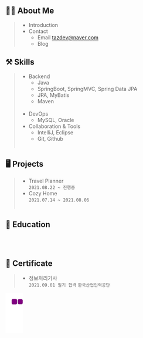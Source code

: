

## 🧙‍♂️ About Me
> * Introduction
> * Contact
>   * Email tazdev@naver.com
>   * Blog

## ⚒️ Skills
> * Backend
>   * Java
>   * SpringBoot, SpringMVC, Spring Data JPA
>   * JPA, MyBatis
>   * Maven<br><br>
> * DevOps
>   * MySQL, Oracle<br/>  
> * Collaboration & Tools
>   * IntelliJ, Eclipse
>   * Git, Github
<br/><br/>

## 🖥️ Projects
> * Travel Planner<br>
> `2021.08.22 ~ 진행중`
> * Cozy Home<br>
> `2021.07.14 ~ 2021.08.06`
<br/><br/>

## 📝 Education
<br/><br/>

## 🏅 Certificate
> * 정보처리기사<br>
> `2021.09.01 필기 합격`
> `한국산업인력공단`

![snake gif](https://github.com/taz-dev/taz-dev/blob/output/github-contribution-grid-snake.gif)

